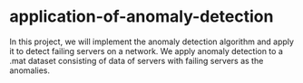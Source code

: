 # application-of-anomaly-detection
In this project, we will implement the anomaly detection algorithm and apply it to detect failing servers on a network.
We apply anomaly detection to a .mat dataset consisting of data of servers with failing servers as the anomalies.

